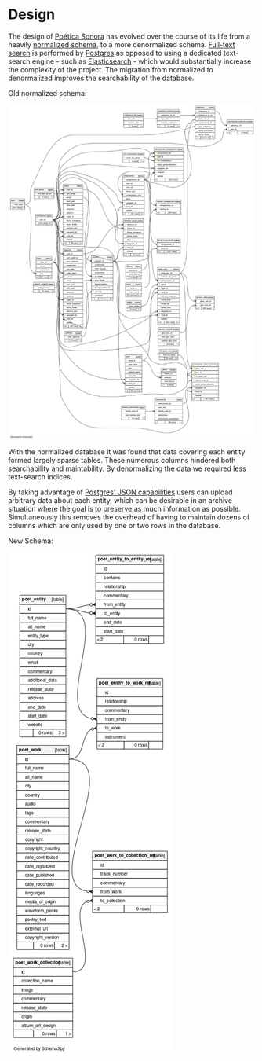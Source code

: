 # Design

The design of [Poética Sonora][sonora] has evolved over the course of its life from
a heavily [normalized schema][normalization], to a more denormalized schema.
[Full-text search][search] is performed by [Postgres][db-search] as opposed to using a
dedicated text-search engine - such as [Elasticsearch][es] - which would substantially
increase the complexity of the project. The migration from normalized to denormalized
improves the searchability of the database.

Old normalized schema:

![Old Schema](assets/old_relationships.png)

With the normalized database it was found that data covering each entity formed largely sparse tables.
These numerous columns hindered both searchability and maintability. By denormalizing the data
we required less text-search indices.

By taking advantage of [Postgres' JSON capabilities][pg-json] users can upload arbitrary
data about each entity, which can be desirable in an archive situation where the goal
is to preserve as much information as possible. Simultaneously this removes the overhead
of having to maintain dozens of columns which are only used by one or two rows in the
database.

New Schema:

![Old Schema](assets/current_relationships.png)

[sonora]: https://poeticasonora.unam.mx/rda
[normalization]: https://en.wikipedia.org/wiki/Database_normalization
[search]: https://en.wikipedia.org/wiki/Full-text_search
[db-search]: https://www.postgresql.org/docs/current/textsearch.html
[pg]: https://www.postgresql.org/
[es]: https://www.elastic.co/elasticsearch/
[pg-json]: https://www.postgresql.org/docs/current/functions-json.html
